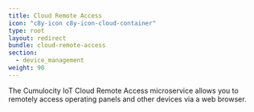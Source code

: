 ```yaml
---
title: Cloud Remote Access
icon: "c8y-icon c8y-icon-cloud-container"
type: root
layout: redirect
bundle: cloud-remote-access
section:
  - device_management
weight: 90
---
```


The Cumulocity IoT Cloud Remote Access microservice allows you to remotely access operating panels and other devices via a web browser.
